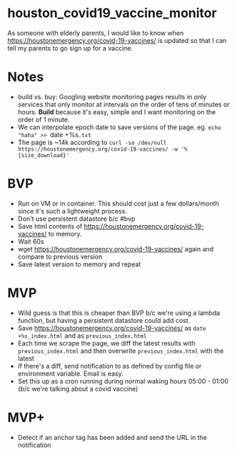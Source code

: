 # houston_covid19_vaccine_monitor

As someone with elderly parents, I would like to know when https://houstonemergency.org/covid-19-vaccines/ is updated so that I can tell my parents to go sign up for a vaccine.

# Notes

- build vs. buy: Googling website monitoring pages results in only services that only monitor at intervals on the order of tens of minutes or hours. **Build** because it's easy, simple and I want monitoring on the order of 1 minute.
- We can interpolate epoch date to save versions of the page. eg. `echo "haha" >> `date +%s`.txt`
- The page is ~14k according to `curl -so /dev/null https://houstonemergency.org/covid-19-vaccines/ -w '%{size_download}'`

# BVP

- Run on VM or in container. This should cost just a few dollars/month since it's such a lightweight process.
- Don't use persistent datastore b/c #bvp
- Save html contents of https://houstonemergency.org/covid-19-vaccines/ to memory.
- Wait 60s
- wget https://houstonemergency.org/covid-19-vaccines/ again and compare to previous version
- Save latest version to memory and repeat

# MVP

- Wild guess is that this is cheaper than BVP b/c we're using a lambda function, but having a persistent datastore could add cost.
- Save https://houstonemergency.org/covid-19-vaccines/ as `date +%s_index.html` and as `previous_index.html`
- Each time we scrape the page, we diff the latest results with `previous_index.html` and then overwrite `previous_index.html` with the latest
- If there's a diff, send notification to as defined by config file or environment variable. Email is easy.
- Set this up as a cron running during normal waking hours 05:00 - 01:00 (b/c we're talking about a covid vaccine)

# MVP+

- Detect if an anchor tag has been added and send the URL in the notification
